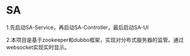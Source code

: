 # SA
<p>1.先启动SA-Service，再启动SA-Controller，最后启动SA-UI</p>
<p>2.本项目是基于zookeeper和dubbo框架，实现对分布式服务器的监管。通过websocket实现实时显示。</p>
